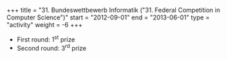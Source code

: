 +++
title = "31. Bundeswettbewerb Informatik (\"31. Federal Competition in Computer Science\")"
start = "2012-09-01"
end = "2013-06-01"
type = "activity"
weight = -6
+++

* First round: 1<sup>st</sup> prize
* Second round: 3<sup>rd</sup> prize
